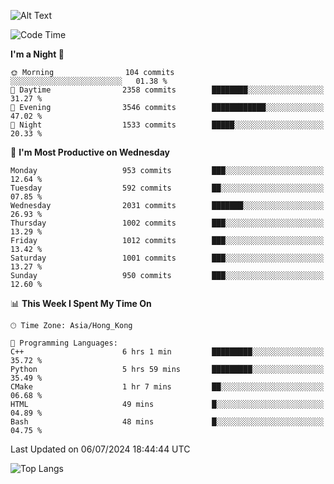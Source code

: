 ![Alt Text](https://media.tenor.com/3Gehha8RO-sAAAAC/goose-dance.gif)

<!--START_SECTION:waka-->
![Code Time](http://img.shields.io/badge/Code%20Time-213%20hrs%2022%20mins-blue)

**I'm a Night 🦉** 

```text
🌞 Morning                104 commits         ░░░░░░░░░░░░░░░░░░░░░░░░░   01.38 % 
🌆 Daytime                2358 commits        ████████░░░░░░░░░░░░░░░░░   31.27 % 
🌃 Evening                3546 commits        ████████████░░░░░░░░░░░░░   47.02 % 
🌙 Night                  1533 commits        █████░░░░░░░░░░░░░░░░░░░░   20.33 % 
```
📅 **I'm Most Productive on Wednesday** 

```text
Monday                   953 commits         ███░░░░░░░░░░░░░░░░░░░░░░   12.64 % 
Tuesday                  592 commits         ██░░░░░░░░░░░░░░░░░░░░░░░   07.85 % 
Wednesday                2031 commits        ███████░░░░░░░░░░░░░░░░░░   26.93 % 
Thursday                 1002 commits        ███░░░░░░░░░░░░░░░░░░░░░░   13.29 % 
Friday                   1012 commits        ███░░░░░░░░░░░░░░░░░░░░░░   13.42 % 
Saturday                 1001 commits        ███░░░░░░░░░░░░░░░░░░░░░░   13.27 % 
Sunday                   950 commits         ███░░░░░░░░░░░░░░░░░░░░░░   12.60 % 
```


📊 **This Week I Spent My Time On** 

```text
🕑︎ Time Zone: Asia/Hong_Kong

💬 Programming Languages: 
C++                      6 hrs 1 min         █████████░░░░░░░░░░░░░░░░   35.72 % 
Python                   5 hrs 59 mins       █████████░░░░░░░░░░░░░░░░   35.49 % 
CMake                    1 hr 7 mins         ██░░░░░░░░░░░░░░░░░░░░░░░   06.68 % 
HTML                     49 mins             █░░░░░░░░░░░░░░░░░░░░░░░░   04.89 % 
Bash                     48 mins             █░░░░░░░░░░░░░░░░░░░░░░░░   04.75 % 
```


 Last Updated on 06/07/2024 18:44:44 UTC
<!--END_SECTION:waka-->

![Top Langs](https://github-readme-stats-rose-phi.vercel.app/api/top-langs/?username=jxncted\&layout=compact&hide=c,assembly,jupyter%20notebook)
